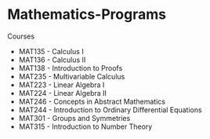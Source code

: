 # Mathematics-Programs
Courses
- MAT135 - Calculus I
- MAT136 - Calculus II
- MAT138 - Introduction to Proofs
- MAT235 - Multivariable Calculus
- MAT223 - Linear Algebra I
- MAT224 - Linear Algebra II
- MAT246 - Concepts in Abstract Mathematics
- MAT244 - Introduction to Ordinary Differential Equations
- MAT301 - Groups and Symmetries
- MAT315 - Introduction to Number Theory
